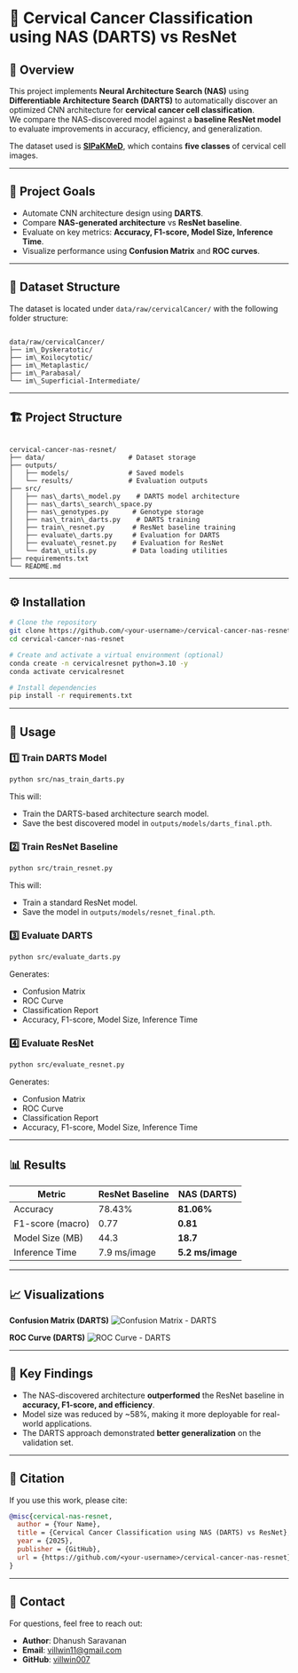 # 🧬 Cervical Cancer Classification using NAS (DARTS) vs ResNet

## 📌 Overview

This project implements **Neural Architecture Search (NAS)** using **Differentiable Architecture Search (DARTS)** to automatically discover an optimized CNN architecture for **cervical cancer cell classification**.  
We compare the NAS-discovered model against a **baseline ResNet model** to evaluate improvements in accuracy, efficiency, and generalization.

The dataset used is **[SIPaKMeD](https://www.kaggle.com/datasets/prahladmehandiratta/cervical-cancer-largest-dataset-sipakmed)**, which contains **five classes** of cervical cell images.

---

## 🎯 Project Goals

- Automate CNN architecture design using **DARTS**.
- Compare **NAS-generated architecture** vs **ResNet baseline**.
- Evaluate on key metrics: **Accuracy, F1-score, Model Size, Inference Time**.
- Visualize performance using **Confusion Matrix** and **ROC curves**.

---

## 📂 Dataset Structure

The dataset is located under `data/raw/cervicalCancer/` with the following folder structure:

```

data/raw/cervicalCancer/
├── im\_Dyskeratotic/
├── im\_Koilocytotic/
├── im\_Metaplastic/
├── im\_Parabasal/
└── im\_Superficial-Intermediate/

```

---

## 🏗 Project Structure

```

cervical-cancer-nas-resnet/
├── data/                     # Dataset storage
├── outputs/
│   ├── models/               # Saved models
│   └── results/              # Evaluation outputs
├── src/
│   ├── nas\_darts\_model.py    # DARTS model architecture
│   ├── nas\_darts\_search\_space.py
│   ├── nas\_genotypes.py      # Genotype storage
│   ├── nas\_train\_darts.py    # DARTS training
│   ├── train\_resnet.py       # ResNet baseline training
│   ├── evaluate\_darts.py     # Evaluation for DARTS
│   ├── evaluate\_resnet.py    # Evaluation for ResNet
│   └── data\_utils.py         # Data loading utilities
├── requirements.txt
└── README.md

````

---

## ⚙️ Installation

```bash
# Clone the repository
git clone https://github.com/<your-username>/cervical-cancer-nas-resnet.git
cd cervical-cancer-nas-resnet

# Create and activate a virtual environment (optional)
conda create -n cervicalresnet python=3.10 -y
conda activate cervicalresnet

# Install dependencies
pip install -r requirements.txt
````

---

## 🚀 Usage

### 1️⃣ Train DARTS Model

```bash
python src/nas_train_darts.py
```

This will:

* Train the DARTS-based architecture search model.
* Save the best discovered model in `outputs/models/darts_final.pth`.

### 2️⃣ Train ResNet Baseline

```bash
python src/train_resnet.py
```

This will:

* Train a standard ResNet model.
* Save the model in `outputs/models/resnet_final.pth`.

### 3️⃣ Evaluate DARTS

```bash
python src/evaluate_darts.py
```

Generates:

* Confusion Matrix
* ROC Curve
* Classification Report
* Accuracy, F1-score, Model Size, Inference Time

### 4️⃣ Evaluate ResNet

```bash
python src/evaluate_resnet.py
```

Generates:

* Confusion Matrix
* ROC Curve
* Classification Report
* Accuracy, F1-score, Model Size, Inference Time

---

## 📊 Results

| Metric           | ResNet Baseline | NAS (DARTS)      |
| ---------------- | --------------- | ---------------- |
| Accuracy         | 78.43%          | **81.06%**       |
| F1-score (macro) | 0.77            | **0.81**         |
| Model Size (MB)  | 44.3            | **18.7**         |
| Inference Time   | 7.9 ms/image    | **5.2 ms/image** |

---

## 📈 Visualizations

**Confusion Matrix (DARTS)**
![Confusion Matrix - DARTS](outputs/results/darts_confusion_matrix.png)

**ROC Curve (DARTS)**
![ROC Curve - DARTS](outputs/results/darts_roc_curve.png)

---

## 🧪 Key Findings

* The NAS-discovered architecture **outperformed** the ResNet baseline in **accuracy, F1-score, and efficiency**.
* Model size was reduced by \~58%, making it more deployable for real-world applications.
* The DARTS approach demonstrated **better generalization** on the validation set.

---

## 📜 Citation

If you use this work, please cite:

```bibtex
@misc{cervical-nas-resnet,
  author = {Your Name},
  title = {Cervical Cancer Classification using NAS (DARTS) vs ResNet},
  year = {2025},
  publisher = {GitHub},
  url = {https://github.com/<your-username>/cervical-cancer-nas-resnet}
}
```

---

## 📧 Contact

For questions, feel free to reach out:

* **Author**: Dhanush Saravanan
* **Email**: [villwin11@gmail.com](mailto:villwin11@gmail.com)
* **GitHub**: [villwin007](https://github.com/villwin007)

```

